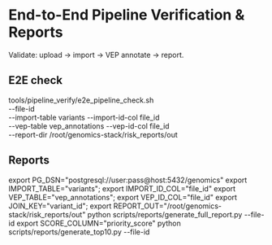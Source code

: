 # End-to-End Pipeline Verification & Reports
Validate: upload → import → VEP annotate → report.

## E2E check
tools/pipeline_verify/e2e_pipeline_check.sh \
  --file-id <UUID-or-filename> \
  --import-table variants --import-id-col file_id \
  --vep-table vep_annotations --vep-id-col file_id \
  --report-dir /root/genomics-stack/risk_reports/out

## Reports
export PG_DSN="postgresql://user:pass@host:5432/genomics"
export IMPORT_TABLE="variants"; export IMPORT_ID_COL="file_id"
export VEP_TABLE="vep_annotations"; export VEP_ID_COL="file_id"
export JOIN_KEY="variant_id"; export REPORT_OUT="/root/genomics-stack/risk_reports/out"
python scripts/reports/generate_full_report.py --file-id <ID>
export SCORE_COLUMN="priority_score"
python scripts/reports/generate_top10.py --file-id <ID>
